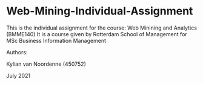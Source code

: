 # Web-Mining-Individual-Assignment
This is the individual assignment for the course: Web Minining and Analytics (BMME140)
It is a course given by Rotterdam School of Management for MSc Business Information Management


Authors:

Kylian van Noordenne (450752)

July 2021
